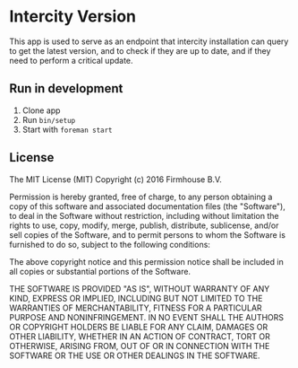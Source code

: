 # Intercity Version

This app is used to serve as an endpoint that intercity installation can query
to get the latest version, and to check if they are up to date, and if they need
to perform a critical update.

## Run in development
1. Clone app
2. Run `bin/setup`
3. Start with `foreman start`

## License

The MIT License (MIT)
Copyright (c) 2016 Firmhouse B.V.

Permission is hereby granted, free of charge, to any person obtaining a copy of
this software and associated documentation files (the "Software"), to deal in
the Software without restriction, including without limitation the rights to
use, copy, modify, merge, publish, distribute, sublicense, and/or sell copies of
the Software, and to permit persons to whom the Software is furnished to do so,
subject to the following conditions:

The above copyright notice and this permission notice shall be included in all
copies or substantial portions of the Software.

THE SOFTWARE IS PROVIDED "AS IS", WITHOUT WARRANTY OF ANY KIND, EXPRESS OR
IMPLIED, INCLUDING BUT NOT LIMITED TO THE WARRANTIES OF MERCHANTABILITY, FITNESS
FOR A PARTICULAR PURPOSE AND NONINFRINGEMENT. IN NO EVENT SHALL THE AUTHORS OR
COPYRIGHT HOLDERS BE LIABLE FOR ANY CLAIM, DAMAGES OR OTHER LIABILITY, WHETHER
IN AN ACTION OF CONTRACT, TORT OR OTHERWISE, ARISING FROM, OUT OF OR IN
CONNECTION WITH THE SOFTWARE OR THE USE OR OTHER DEALINGS IN THE SOFTWARE.

